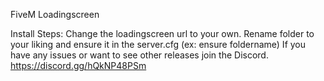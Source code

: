 FiveM Loadingscreen

Install Steps:
Change the loadingscreen url to your own.
Rename folder to your liking and ensure it in the server.cfg (ex: ensure foldername)
If you have any issues or want to see other releases join the Discord. https://discord.gg/hQkNP48PSm